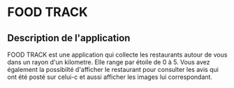 # FOOD TRACK

## Description de l'application
FOOD TRACK est une application qui collecte les restaurants autour de vous dans un rayon d'un kilometre. Elle range par étoile de 0 à 5. Vous avez également la possibilté d'afficher le restaurant pour consulter les avis qui ont été posté sur celui-c et aussi afficher les images lui correspondant. 